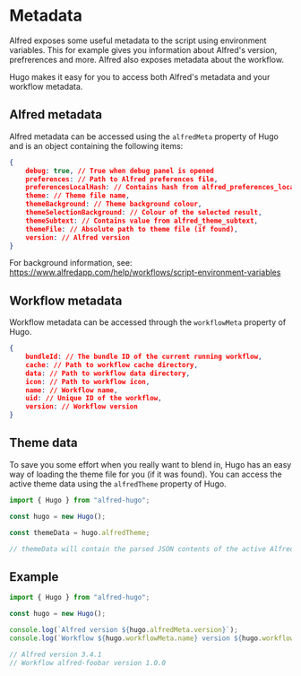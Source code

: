 # Metadata

Alfred exposes some useful metadata to the script using environment variables. This for example gives you information about Alfred's version, prefrerences and more. Alfred also exposes metadata about the workflow.

Hugo makes it easy for you to access both Alfred's metadata and your workflow metadata.

## Alfred metadata

Alfred metadata can be accessed using the `alfredMeta` property of Hugo and is an object containing the following items:

```json
{
    debug: true, // True when debug panel is opened
    preferences: // Path to Alfred preferences file,
    preferencesLocalHash: // Contains hash from alfred_preferences_localhash,
    theme: // Theme file name,
    themeBackground: // Theme background colour,
    themeSelectionBackground: // Colour of the selected result,
    themeSubtext: // Contains value from alfred_theme_subtext,
	themeFile: // Absolute path to theme file (if found),
    version: // Alfred version
}
```

For background information, see: https://www.alfredapp.com/help/workflows/script-environment-variables

## Workflow metadata

Workflow metadata can be accessed through the `workflowMeta` property of Hugo.

```json
{
    bundleId: // The bundle ID of the current running workflow,
    cache: // Path to workflow cache directory,
    data: // Path to workflow data directory,
    icon: // Path to workflow icon,
    name: // Workflow name,
    uid: // Unique ID of the workflow,
    version: // Workflow version
}
```

## Theme data

To save you some effort when you really want to blend in, Hugo has an easy way of loading the theme file for you (if it was found). You can access the active theme data using the `alfredTheme` property of Hugo.

```js
import { Hugo } from "alfred-hugo";

const hugo = new Hugo();

const themeData = hugo.alfredTheme;

// themeData will contain the parsed JSON contents of the active Alfred theme
```

## Example

```js
import { Hugo } from "alfred-hugo";

const hugo = new Hugo();

console.log(`Alfred version ${hugo.alfredMeta.version}`);
console.log(`Workflow ${hugo.workflowMeta.name} version ${hugo.workflowMeta.version}`);

// Alfred version 3.4.1
// Workflow alfred-foobar version 1.0.0
```

